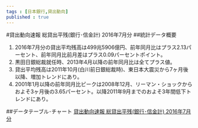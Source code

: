```yaml
--- 
tags : [日本銀行,貸出動向] 
published : true
---
```

#貸出動向速報 総貸出平残(銀行･信金計) 2016年7月分
##統計データ概要
1. 2016年7月分の貸出平均残高は499兆5906億円、前年同月比はプラス2.13パーセント、前年同月比前月差はプラス0.09パーセントポイント。
1. 黒田日銀総裁就任時、2013年4月以降の前年同月比は全てプラス値。
1. 貸出平均残高は2011年10月(白川前日銀総裁時)、東日本大震災から7ヶ月後以降、増加トレンドにあり。
1. 2001年1月以降の前年同月比ピークは2008年12月、リーマン・ショックからおよそ3ヶ月後の3.65パーセント。以降2011年9月までのおよそ3年間低下トレンドにあり。

    
##データテーブル･チャート
[貸出動向速報 総貸出平残(銀行･信金計) 2016年7月分](http://knowledgevault.saecanet.com/charts/am-consulting.co.jp-2016-08-08-11-36-40.html)